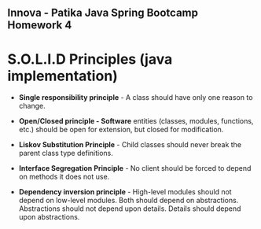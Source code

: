 ## Innova - Patika Java Spring Bootcamp Homework 4

# S.O.L.I.D Principles (java implementation)

* **Single responsibility principle** - A class should have only one reason to change.

* **Open/Closed principle - Software** entities (classes, modules, functions, etc.) should be open for extension, but closed for modification.

* **Liskov Substitution Principle** - Child classes should never break the parent class type definitions.

* **Interface Segregation Principle** - No client should be forced to depend on methods it does not use.

* **Dependency inversion principle** - High-level modules should not depend on low-level modules. Both should depend on abstractions. Abstractions should not depend upon details. Details should depend upon abstractions.

